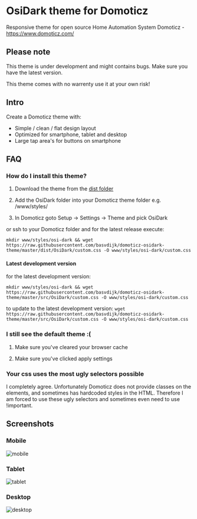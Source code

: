 # OsiDark theme for Domoticz
Responsive theme for open source Home Automation System Domoticz - https://www.domoticz.com/

## Please note

This theme is under development and might contains bugs. Make sure you have the latest version.

This theme comes with no warrenty use it at your own risk!

## Intro

Create a Domoticz theme with:

* Simple / clean / flat design layout
* Optimized for smartphone, tablet and desktop
* Large tap area's for buttons on smartphone

## FAQ

### How do I install this theme?

1) Download the theme from the [dist folder](dist/)

2) Add the OsiDark folder into your Domoticz theme folder e.g. /www/styles/

3) In Domoticz goto Setup -> Settings -> Theme and pick OsiDark

or ssh to your Domoticz folder and for the latest release execute:

`mkdir www/styles/osi-dark && wget https://raw.githubusercontent.com/basvdijk/domoticz-osidark-theme/master/dist/OsiDark/custom.css -O www/styles/osi-dark/custom.css`

#### Latest development version

for the latest development version:

`mkdir www/styles/osi-dark && wget https://raw.githubusercontent.com/basvdijk/domoticz-osidark-theme/master/src/OsiDark/custom.css -O www/styles/osi-dark/custom.css`

to update to the latest development version:
`wget https://raw.githubusercontent.com/basvdijk/domoticz-osidark-theme/master/src/OsiDark/custom.css -O www/styles/osi-dark/custom.css`

### I still see the default theme :(

1) Make sure you've cleared your browser cache

2) Make sure you've clicked apply settings

### Your css uses the most ugly selectors possible

I completely agree. Unfortunately Domoticz does not provide classes on the elements, and sometimes has hardcoded styles in the HTML. Therefore I am forced to use these ugly selectors and sometimes even need to use !important.


## Screenshots

### Mobile
![mobile](https://cloud.githubusercontent.com/assets/14561640/21173459/18f0d670-c1d8-11e6-95ab-7d0761e1fd79.png)

### Tablet
![tablet](screenshots/tablet.png)

### Desktop
![desktop](https://cloud.githubusercontent.com/assets/14561640/21173462/1ee7582e-c1d8-11e6-93de-4f19d868f735.png)
